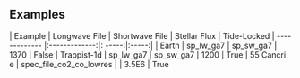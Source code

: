## Examples

| Example        | Longwave File  | Shortwave File  | Stellar Flux | Tide-Locked
| ------------- |:-------------:|: -----:|:-----:|
| Earth | sp_lw_ga7 | sp_sw_ga7 | 1370 | False
| Trappist-1d | sp_lw_ga7 | sp_sw_ga7 | 1200 | True
| 55 Cancri e | spec_file_co2_co_lowres |  | 3.5E6 | True
